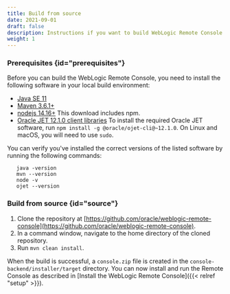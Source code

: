```yaml
---
title: Build from source
date: 2021-09-01
draft: false
description: Instructions if you want to build WebLogic Remote Console from source
weight: 1
---
```


### Prerequisites {id="prerequisites"}

Before you can build the WebLogic Remote Console, you need to install the following software in your local build environment:

* [Java SE 11](https://www.oracle.com/java/technologies/javase-jdk11-downloads.html)
* [Maven 3.6.1+](https://maven.apache.org/download.cgi)
* [nodejs 14.16+](https://nodejs.org/en/download/) This download includes npm.
* [Oracle JET 12.1.0 client libraries](https://www.oracle.com/tools/downloads/jet-downloads.html) To install the required Oracle JET software, run `npm install -g @oracle/ojet-cli@~12.1.0`. On Linux and macOS, you will need to use `sudo`.

You can verify you've installed the correct versions of the listed software by running the following commands:

```
   java -version
   mvn --version
   node -v
   ojet --version
```

### Build from source {id="source"}
1. Clone the repository at [https://github.com/oracle/weblogic-remote-console](https://github.com/oracle/weblogic-remote-console).
1. In a command window, navigate to the home directory of the cloned repository.
1. Run `mvn clean install`.

When the build is successful, a `console.zip` file is created in the `console-backend/installer/target` directory. You can now install and run the Remote Console as described in [Install the WebLogic Remote Console]({{< relref "setup" >}}).
